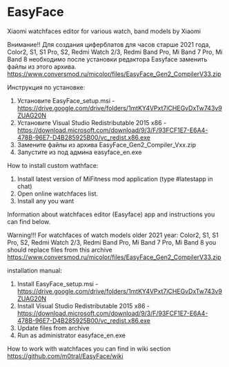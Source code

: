 # EasyFace
Xiaomi watchfaces editor for various watch, band models by Xiaomi

Внимание!! Для создания циферблатов для часов
старше 2021 года, Color2, S1, S1 Pro, S2, Redmi Watch 2/3,
Redmi Band Pro, Mi Band 7 Pro, Mi Band 8 необходимо после установки
редактора Easyface заменить файлы из этого архива.
https://www.conversmod.ru/micolor/files/EasyFace_Gen2_CompilerV33.zip

Инструкция по установке:
1. Установите EasyFace_setup.msi - https://drive.google.com/drive/folders/1mtKY4VPxt7iCHEGvDxTw743v9ZUAG20N
2. Установите Visual Studio Redistributable 2015 x86 - https://download.microsoft.com/download/9/3/F/93FCF1E7-E6A4-478B-96E7-D4B285925B00/vc_redist.x86.exe
3. Замените файлы из архива EasyFace_Gen2_Compiler_Vxx.zip
4. Запустите из под админа easyface_en.exe

How to install custom wathface:
1. Install latest version of MiFitness mod application
(type #latestapp in chat)
2. Open online watchfaces list.
3. Install any you want

Information about watchfaces editor (Easyface) app
and instructions you can find below.

Warning!!! For watchfaces of watch models older 2021 year:
Color2, S1, S1 Pro, S2, Redmi Watch 2/3,
Redmi Band Pro, Mi Band 7 Pro, Mi Band 8
you should replace files from this archive
https://www.conversmod.ru/micolor/files/EasyFace_Gen2_CompilerV33.zip

installation manual:
1. Install EasyFace_setup.msi - https://drive.google.com/drive/folders/1mtKY4VPxt7iCHEGvDxTw743v9ZUAG20N
2. Install Visual Studio Redistributable 2015 x86 - https://download.microsoft.com/download/9/3/F/93FCF1E7-E6A4-478B-96E7-D4B285925B00/vc_redist.x86.exe
3. Update files from archive
4. Run as administrator easyface_en.exe

How to work with watchfaces you can find in wiki section
https://github.com/m0tral/EasyFace/wiki
